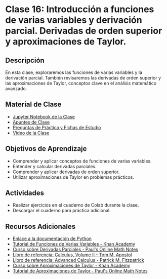 # Clase 16: Introducción a funciones de varias variables y derivación parcial. Derivadas de orden superior y aproximaciones de Taylor.

## Descripción
En esta clase, exploraremos las funciones de varias variables y la derivación parcial. También revisaremos las derivadas de orden superior y las aproximaciones de Taylor, conceptos clave en el análisis matemático avanzado.

## Material de Clase
- [Jupyter Notebook de la Clase](ENLACE_AL_JUPYTER_NOTEBOOK)
- [Apuntes de Clase](ENLACE_A_LOS_APUNTES)
- [Preguntas de Práctica y Fichas de Estudio](ENLACE_A_PREGUNTAS_Y_FICHAS)
- [Video de la Clase](ENLACE_AL_VIDEO)

## Objetivos de Aprendizaje
- Comprender y aplicar conceptos de funciones de varias variables.
- Entender y calcular derivadas parciales.
- Comprender y aplicar derivadas de orden superior.
- Utilizar aproximaciones de Taylor en problemas prácticos.

## Actividades
- Realizar ejercicios en el cuaderno de Colab durante la clase.
- Descargar el cuaderno para práctica adicional.

## Recursos Adicionales
- [Enlace a la documentación de Python](https://docs.python.org/)
- [Tutorial de Funciones de Varias Variables - Khan Academy](https://www.khanacademy.org/math/multivariable-calculus/multivariable-derivatives)
- [Curso sobre Derivadas Parciales - Paul's Online Math Notes](https://tutorial.math.lamar.edu/classes/calciii/partialderivatives.aspx)
- [Libro de referencia: Calculus, Volume II - Tom M. Apostol](https://www.wiley.com/en-us/Calculus%2C+Volume+II%3A+Multi%2DVariable+Calculus+and+Linear+Algebra+with+Applications+to+Differential+Equations+and+Probability%2C+2nd+Edition-p-9780471000075)
- [Libro de referencia: Advanced Calculus - Patrick M. Fitzpatrick](https://www.crcpress.com/Advanced-Calculus/Fitzpatrick/p/book/9780821847916)
- [Curso sobre Aproximaciones de Taylor - Khan Academy](https://www.khanacademy.org/math/ap-calculus-bc/bc-series/bc-taylor-series/v/taylor-maclaurin-polynomials-visual)
- [Tutorial de Aproximaciones de Taylor - Paul's Online Math Notes](https://tutorial.math.lamar.edu/classes/calcii/taylormaclaurinseries.aspx)